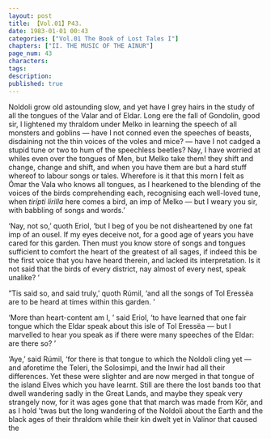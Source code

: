 ```yaml
---
layout: post
title: 【Vol.01】P43.
date: 1983-01-01 00:43
categories: ["Vol.01 The Book of Lost Tales I"]
chapters: ["II. THE MUSIC OF THE AINUR"]
page_num: 43
characters: 
tags: 
description: 
published: true
---
```


<p style="text-indent: 0;">
Noldoli grow old astounding slow, and yet have I grey hairs in the study of all the tongues of the Valar and of Eldar. Long ere the fall of Gondolin, good sir, I lightened my thraldom under Melko in learning the speech of all monsters and goblins — have I not conned even the speeches of beasts, disdaining not the thin voices of the voles and mice? — have I not cadged a stupid tune or two to hum of the speechless beetles? Nay, I have worried at whiles even over the tongues of Men, but Melko take them! they shift and change, change and shift, and when you have them are but a hard stuff whereof to labour songs or tales. Wherefore is it that this morn I felt as Ómar the Vala who knows all tongues, as I hearkened to the blending of the voices of the birds comprehending each, recognising each well-loved tune, when <I>tirípti lirilla </I>here comes a bird, an imp of Melko — but I weary you sir, with babbling of songs and words.’
</p>

‘Nay, not so,’ quoth Eriol, ‘but I beg of you be not disheartened by one fat imp of an ousel. If my eyes deceive not, for a good age of years you have cared for this garden. Then must you know store of songs and tongues sufficient to comfort the heart of the greatest of all sages, if indeed this be the first voice that you have heard therein, and lacked its interpretation. Is it not said that the birds of every district, nay almost of every nest, speak unalike? ’

”Tis said so, and said truly,’ quoth Rúmil, ‘and all the songs of Tol Eressëa are to be heard at times within this garden. ’

‘More than heart-content am I, ’ said Eriol, ‘to have learned that one fair tongue which the Eldar speak about this isle of Tol Eressëa — but I marvelled to hear you speak as if there were many speeches of the Eldar: are there so? ’

‘Aye,’ said Rúmil, ‘for there is that tongue to which the Noldoli cling yet — and aforetime the Teleri, the Solosimpi, and the Inwir had all their differences. Yet these were slighter and are now merged in that tongue of the island Elves which you have learnt. Still are there the lost bands too that dwell wandering sadly in the Great Lands, and maybe they speak very strangely now, for it was ages gone that that march was made from Kôr, and as I hold 'twas but the long wandering of the Noldoli about the Earth and the black ages of their thraldom while their kin dwelt yet in Valinor that caused the

